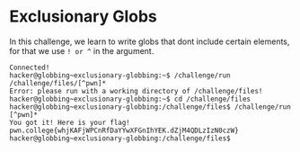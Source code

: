 # Exclusionary Globs
In this challenge, we learn to write globs that dont include certain elements, for that we use `! or ^` in the argument.
```
Connected!
hacker@globbing~exclusionary-globbing:~$ /challenge/run /challenge/files/[^pwn]*
Error: please run with a working directory of /challenge/files!
hacker@globbing~exclusionary-globbing:~$ cd /challenge/files
hacker@globbing~exclusionary-globbing:/challenge/files$ /challenge/run [^pwn]*
You got it! Here is your flag!
pwn.college{whjKAFjWPCnRfDaYYwXFGnIhYEK.dZjM4QDLzIzN0czW}
hacker@globbing~exclusionary-globbing:/challenge/files$
```
